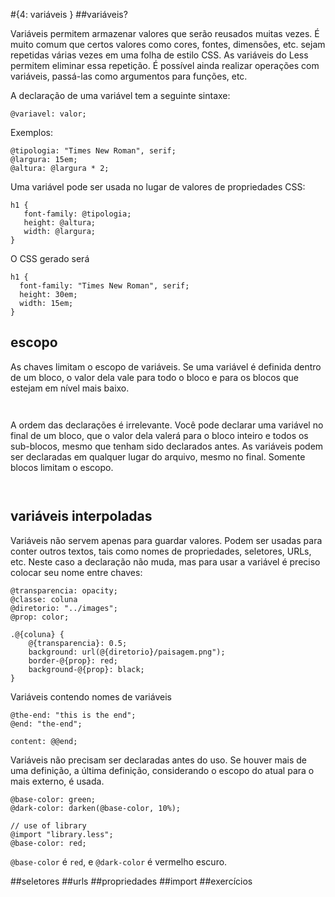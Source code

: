 #{4: variáveis }
##variáveis?

Variáveis permitem armazenar valores que serão reusados muitas vezes. É muito comum que certos valores como cores, fontes, dimensões, etc. sejam repetidas várias vezes em uma folha de estilo CSS. As variáveis do Less permitem eliminar essa repetição. É possível ainda realizar operações com variáveis, passá-las como argumentos para funções, etc.

A declaração de uma variável tem a seguinte sintaxe:

```
@variavel: valor;
```

Exemplos:

```
@tipologia: "Times New Roman", serif;
@largura: 15em;
@altura: @largura * 2;
```

Uma variável pode ser usada no lugar de valores de propriedades CSS:

```
h1 {
   font-family: @tipologia;
   height: @altura;
   width: @largura;
}
```

O CSS gerado será

```
h1 {
  font-family: "Times New Roman", serif;
  height: 30em;
  width: 15em;
}
```

## escopo
As chaves limitam o escopo de variáveis. Se uma variável é definida dentro de um bloco, o valor dela vale para todo o bloco e para os blocos que estejam em nível mais baixo.
```
```
```
```

A ordem das declarações é irrelevante. Você pode declarar uma variável no final de um bloco, que o valor dela valerá para o bloco inteiro e todos os sub-blocos, mesmo que tenham sido declarados antes. As variáveis podem ser declaradas em qualquer lugar do arquivo, mesmo no final. Somente blocos limitam o escopo.
```
```
```
```


## variáveis interpoladas

Variáveis não servem apenas para guardar valores. Podem ser usadas para conter outros textos, tais como nomes de propriedades, seletores, URLs, etc. Neste caso a declaração não muda, mas para usar a variável é preciso colocar seu nome entre chaves:

```
@transparencia: opacity;
@classe: coluna
@diretorio: "../images";
@prop: color;

.@{coluna} { 
    @{transparencia}: 0.5; 
    background: url(@{diretorio}/paisagem.png");
    border-@{prop}: red;
    background-@{prop}: black;
} 
```

Variáveis contendo nomes de variáveis

```
@the-end: "this is the end";
@end: "the-end";

content: @@end;
```

Variáveis não precisam ser declaradas antes do uso. Se houver mais de uma definição, a última definição, considerando o escopo do atual para o mais externo, é usada.

```
@base-color: green;
@dark-color: darken(@base-color, 10%);

// use of library
@import "library.less";
@base-color: red;
```

`@base-color` é `red`, e `@dark-color` é vermelho escuro.

##seletores
##urls
##propriedades
##import
##exercícios